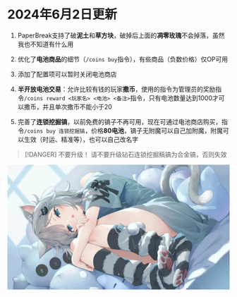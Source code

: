 
# 2024年6月2日更新

1. PaperBreak支持了破**泥土**和**草方块**，破掉后上面的**凋零玫瑰**不会掉落，虽然我也不知道有什么用

2. 优化了**电池商品**的细节（`/coins buy`指令），有些商品（负数价格）仅OP可用

3. 添加了配置项可以暂时关闭电池商店

4. **半开放电池交易**：允许比较有钱的玩家**撒币**，使用的指令为管理员的奖励指令`/coins reward <玩家名> <电池> <备注>`指令，只有电池数量达到1000才可以撒币，并且单次撒币不能小于20

5. 完善了**连锁挖掘镐**，以前免费的镐子不再可用，现在可通过电池商店购买，指令`/coins buy 连锁挖掘镐`，价格**80电池**，镐子无附魔可以自己加附魔，附魔可以生效（时运、精准等），也可以自己改名字

> [!DANGER] 不要升级！
> 请不要升级钻石连锁挖掘稿镐为合金镐，否则失效

![图片](./20240602.webp)